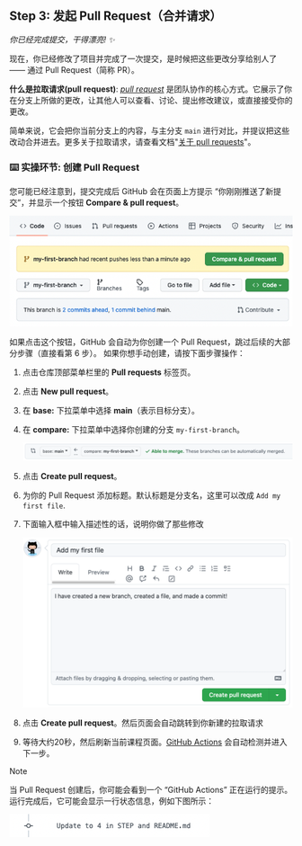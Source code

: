 <!--
  <<< Author notes: Step 3 >>>
  Just a historic note: the previous version of this step forced the learner
  to write a pull request description,
  checked that `main` was the receiving branch,
  and that the file was named correctly.
-->

## Step 3: 发起 Pull Request（合并请求）

_你已经完成提交，干得漂亮! :sparkles:_

现在，你已经修改了项目并完成了一次提交，是时候把这些更改分享给别人了 —— 通过 Pull Request（简称 PR）。

**什么是拉取请求(pull request)**: _[pull request](https://docs.github.com/en/get-started/quickstart/github-glossary#pull-request)_ 是团队协作的核心方式。它展示了你在分支上所做的更改，让其他人可以查看、讨论、提出修改建议，或直接接受你的更改。

简单来说，它会把你当前分支上的内容，与主分支 `main` 进行对比，并提议把这些改动合并进去。更多关于拉取请求，请查看文档"[关于 pull requests](https://docs.github.com/en/pull-requests/collaborating-with-pull-requests/proposing-changes-to-your-work-with-pull-requests/about-pull-requests)"。

### :keyboard: 实操环节: 创建 Pull Request

您可能已经注意到，提交完成后 GitHub 会在页面上方提示 “你刚刚推送了新提交”，并显示一个按钮 **Compare & pull request**。

![screenshot of message and button](/images/compare-and-pull-request.png)

如果点击这个按钮，GitHub 会自动为你创建一个 Pull Request，跳过后续的大部分步骤（直接看第 6 步）。
如果你想手动创建，请按下面步骤操作：

1. 点击仓库顶部菜单栏里的 **Pull requests** 标签页。
2. 点击 **New pull request**。
3. 在 **base:** 下拉菜单中选择 **main**（表示目标分支）。
4. 在 **compare:** 下拉菜单中选择你创建的分支 `my-first-branch`。

   ![screenshot showing both branch selections](/images/pull-request-branches.png)

5. 点击 **Create pull request**。
6. 为你的 Pull Request 添加标题。默认标题是分支名，这里可以改成 `Add my first file`.
7. 下面输入框中输入描述性的话，说明你做了那些修改

   ![screenshot showing pull request](/images/Pull-request-description.png)

8. 点击 **Create pull request**。然后页面会自动跳转到你新建的拉取请求
9. 等待大约20秒，然后刷新当前课程页面。[GitHub Actions](https://docs.github.com/en/actions) 会自动检测并进入下一步。

> [!NOTE]
> 当 Pull Request 创建后，你可能会看到一个 “GitHub Actions” 正在运行的提示。
运行完成后，它可能会显示一行状态信息，例如下图所示：
> 
> ![screenshot of an example of an actions line](/images/Actions-to-step-4.png)

